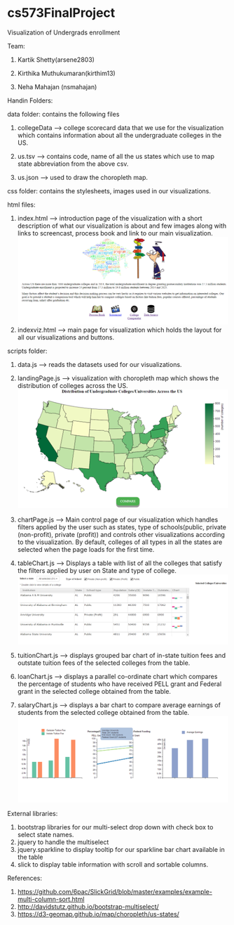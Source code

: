 # cs573FinalProject
Visualization of Undergrads enrollment

Team:

1. Kartik Shetty(arsene2803)

2. Kirthika Muthukumaran(kirthim13)

3. Neha Mahajan (nsmahajan)

Handin Folders:

data folder: contains the following files

1. collegeData --> college scorecard data that we use for the visualization which contains information about all the 
   undergraduate colleges in the US.

2. us.tsv --> contains code, name of all the us states which use to map state abbreviation from the above csv.

3. us.json --> used to draw the choropleth map.
			
css folder: contains the stylesheets, images used in our visualizations.

html files:
1. index.html --> introduction page of the visualization with a short description of what our visualization is about and
few images along with links to screencast, process book and link to our main visualization.
![introduction page](screenshots/firstPage.png)
2. indexviz.html --> main page for visualization which holds the layout for all our visualizations and buttons.

scripts folder:
1. data.js --> reads the datasets used for our visualizations.

2. landingPage.js --> visualization with choropleth map which shows the distribution of colleges across the US.	
![landing page](screenshots/secondPage.PNG)

3. chartPage.js --> Main control page of our visualization which handles filters applied by the user such as 
states, type of schools(public, private (non-profit), private (profit)) and controls other visualizations according
to the visualization. By default, colleges of all types in all the states are selected when the page loads for the first
time.

4. tableChart.js --> Displays a table with list of all the colleges that satisfy the filters applied by user on State and type
of college. 
![table chart](screenshots/thirdPageTable.PNG)

5. tuitionChart.js --> displays grouped bar chart of in-state tuition fees and outstate tuition fees of the selected colleges
from the table.

6. loanChart.js --> displays a parallel co-ordinate chart which compares the percentage of students who have received PELL grant
and Federal grant in the selected college obtained from the table.

7. salaryChart.js --> displays a bar chart to compare average earnings of students from the selected college obtained from the table.					   				  
![all charts](screenshots/thirdPageCharts.png)

External libraries:
1. bootstrap libraries for our multi-select drop down with check box to select state names.
2. jquery to handle the multiselect 
3. jquery.sparkline to display tooltip for our sparkline bar chart available in the table
4. slick to display table information with scroll and sortable columns.


References:

1. https://github.com/6pac/SlickGrid/blob/master/examples/example-multi-column-sort.html
2. http://davidstutz.github.io/bootstrap-multiselect/
3. https://d3-geomap.github.io/map/choropleth/us-states/
